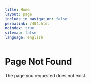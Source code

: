 ```yaml
---
title: Home
layout: page
include_in_navigation: false
permalink: /404.html
noindex: true
sitemap: false
language: english
---
```


# Page Not Found

The page you requested does not exist.